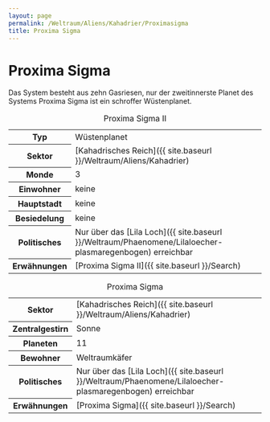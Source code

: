 ```yaml
---
layout: page
permalink: /Weltraum/Aliens/Kahadrier/Proximasigma
title: Proxima Sigma
---
```



# Proxima Sigma


Das System besteht aus zehn Gasriesen, nur der zweitinnerste Planet des Systems Proxima Sigma ist ein schroffer Wüstenplanet.

<table data-type="planet">
<caption>Proxima Sigma II</caption>
<tbody>
<tr><th>Typ</th><td>Wüstenplanet</td></tr>
<tr><th>Sektor</th><td>[Kahadrisches Reich]({{ site.baseurl }}/Weltraum/Aliens/Kahadrier)</td></tr>
<tr><th>Monde</th><td>3</td></tr>
<tr><th>Einwohner</th><td>keine</td></tr>
<tr><th>Hauptstadt</th><td>keine</td></tr>
<tr><th>Besiedelung</th><td>keine</td></tr>
<tr><th>Politisches</th><td>Nur über das [Lila Loch]({{ site.baseurl }}/Weltraum/Phaenomene/Lilaloecher-plasmaregenbogen) erreichbar</td></tr>
<tr><th>Erwähnungen</th><td>[Proxima Sigma II]({{ site.baseurl }}/Search)</td></tr>
</tbody>
</table>

<aside>
<table data-type="sternensystem">
<caption>Proxima Sigma</caption>
<tbody>
<tr><th>Sektor</th><td>[Kahadrisches Reich]({{ site.baseurl }}/Weltraum/Aliens/Kahadrier)</td></tr>
<tr><th>Zentralgestirn</th><td>Sonne</td></tr>
<tr><th>Planeten</th><td>11</td></tr>
<tr><th>Bewohner</th><td>Weltraumkäfer</td></tr>
<tr><th>Politisches</th><td>Nur über das [Lila Loch]({{ site.baseurl }}/Weltraum/Phaenomene/Lilaloecher-plasmaregenbogen) erreichbar</td></tr>
<tr><th>Erwähnungen</th><td>[Proxima Sigma]({{ site.baseurl }}/Search)</td></tr>
</tbody>
</table>
</aside>

